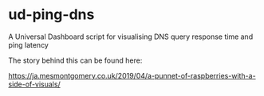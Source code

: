 # ud-ping-dns
A Universal Dashboard script for visualising DNS query response time and ping latency

The story behind this can be found here:

https://ja.mesmontgomery.co.uk/2019/04/a-punnet-of-raspberries-with-a-side-of-visuals/
